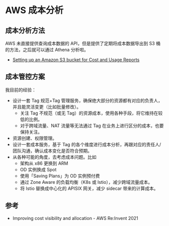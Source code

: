 # AWS 成本分析

## 成本分析方法

AWS 未直接提供查询成本数据的 API，但是提供了定期将成本数据导出到 S3 桶的方法，之后就可以通过 Athena 分析啦。

- [Setting up an Amazon S3 bucket for Cost and Usage Reports](https://docs.aws.amazon.com/cur/latest/userguide/cur-s3.html)


## 成本管控方案

我目前的经验：

- 设计一套 Tag 规范+Tag 管理服务，确保绝大部分的资源都有对应的负责人，并且能灵活变更（比如批量修改）。
  - 关注 Tag 不规范（或无 Tag）的资源成本，使用各种手段，将它维持在较低的比例。
  - 对于跨域流量、NAT 流量等无法通过 Tag 在业务上进行区分的成本，也要保持关注。
- 资源创建、权限管理。
- 设计一套成本服务，基于 Tag 的各个维度进行成本分析，再跟对应的责任人/团队沟通，确认成本变化是否符合预期。
- 从各种可能的角度，去考虑成本问题。比如
  - 架构从 x86 更换到 ARM
  - OD 实例换成 Spot
  - 使用「Saving Plans」为 OD 实例预付费
  - 通过 Zone Aware 的负载均衡（K8s 或 Istio），减少跨域流量成本。
  - 将 Istio 替换成中心化的 APISIX 网关，减少 sidecar 带来的计算成本。


## 参考

- Improving cost visibility and allocation - AWS Re:Invent 2021

